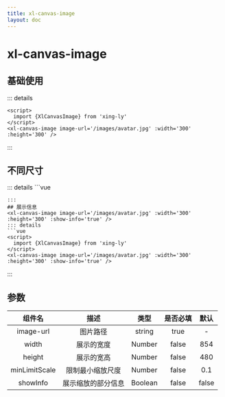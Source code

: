 ```yaml
---
title: xl-canvas-image
layout: doc
---
```

# xl-canvas-image
## 基础使用
<script>
  import {XlCanvasImage} from 'xing-ly'
</script>
<xl-canvas-image image-url='/images/avatar.jpg' :width='300' :height='300' />

::: details
```vue
<script>
  import {XlCanvasImage} from 'xing-ly'
</script>
<xl-canvas-image image-url='/images/avatar.jpg' :width='300' :height='300' />

```
:::
## 不同尺寸
<xl-canvas-image image-url='/images/avatar.jpg' :width='400' :height='400' />
::: details
```vue
<script>
  import {XlCanvasImage} from 'xing-ly'
</script>
<xl-canvas-image image-url='/images/avatar.jpg' :width='400' :height='400' />

```
:::
## 展示信息
<xl-canvas-image image-url='/images/avatar.jpg' :width='300' :height='300' :show-info='true' />
::: details
```vue
<script>
  import {XlCanvasImage} from 'xing-ly'
</script>
<xl-canvas-image image-url='/images/avatar.jpg' :width='300' :height='300' :show-info='true' />
```
:::

## 参数
| 组件名 | 描述 | 类型 | 是否必填 | 默认 |
| :----: | :----: | :----: | :----: | :----: |
| image-url | 图片路径 | string | true | - |
| width | 展示的宽度 | Number | false | 854 |
| height | 展示的宽高 | Number | false | 480 |
| minLimitScale | 限制最小缩放尺度 | Number | false | 0.1 |
| showInfo | 展示缩放的部分信息 | Boolean | false | false |
